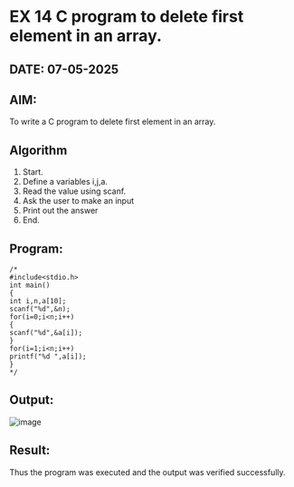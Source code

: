 # EX 14 C program to delete first element in an array.
## DATE: 07-05-2025
## AIM:
To write a C program to delete first element in an array.

## Algorithm
1. Start.
2. Define a variables i,j,a.
3. Read the value using scanf.
4. Ask the user to make an input
5. Print out the answer
6. End.    

## Program:
```
/*
#include<stdio.h> 
int main()
{
int i,n,a[10];
scanf("%d",&n); 
for(i=0;i<n;i++)
{
scanf("%d",&a[i]);
}
for(i=1;i<n;i++) 
printf("%d ",a[i]);
}
*/
```

## Output:

![image](https://github.com/user-attachments/assets/697c0dea-84a7-4eae-9881-eb61208a6a63)

## Result:
Thus the program was executed and the output was verified successfully.

